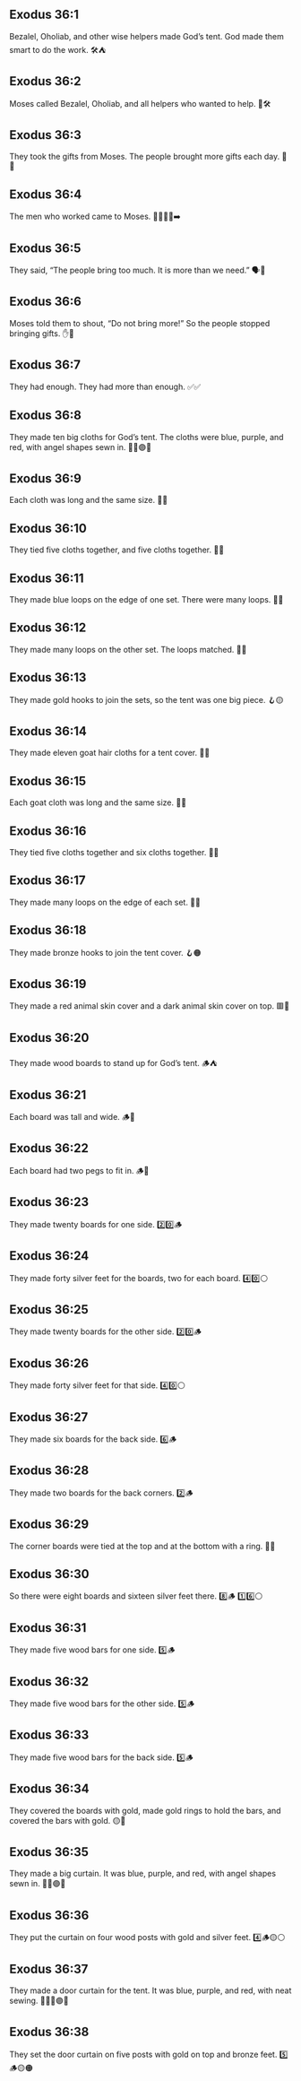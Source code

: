 ## Exodus 36:1
Bezalel, Oholiab, and other wise helpers made God’s tent. God made them smart to do the work. 🛠️⛺
## Exodus 36:2
Moses called Bezalel, Oholiab, and all helpers who wanted to help. 👋🛠️
## Exodus 36:3
They took the gifts from Moses. The people brought more gifts each day. 🎁🎁
## Exodus 36:4
The men who worked came to Moses. 🚶‍♂️🚶‍♂️➡️
## Exodus 36:5
They said, “The people bring too much. It is more than we need.” 🗣️🎁
## Exodus 36:6
Moses told them to shout, “Do not bring more!” So the people stopped bringing gifts. ✋📣
## Exodus 36:7
They had enough. They had more than enough. ✅✅
## Exodus 36:8
They made ten big cloths for God’s tent. The cloths were blue, purple, and red, with angel shapes sewn in. 🧵🔵🟣🔴
## Exodus 36:9
Each cloth was long and the same size. 📏📏
## Exodus 36:10
They tied five cloths together, and five cloths together. 🔗🧵
## Exodus 36:11
They made blue loops on the edge of one set. There were many loops. 🔵🔁
## Exodus 36:12
They made many loops on the other set. The loops matched. 🔁🔁
## Exodus 36:13
They made gold hooks to join the sets, so the tent was one big piece. 🪝🟡
## Exodus 36:14
They made eleven goat hair cloths for a tent cover. 🐐🧵
## Exodus 36:15
Each goat cloth was long and the same size. 📏🐐
## Exodus 36:16
They tied five cloths together and six cloths together. 🔗🧵
## Exodus 36:17
They made many loops on the edge of each set. 🔁🔁
## Exodus 36:18
They made bronze hooks to join the tent cover. 🪝🟠
## Exodus 36:19
They made a red animal skin cover and a dark animal skin cover on top. 🟥🐾
## Exodus 36:20
They made wood boards to stand up for God’s tent. 🪵⛺
## Exodus 36:21
Each board was tall and wide. 🪵📏
## Exodus 36:22
Each board had two pegs to fit in. 🪵🔩
## Exodus 36:23
They made twenty boards for one side. 2️⃣0️⃣🪵
## Exodus 36:24
They made forty silver feet for the boards, two for each board. 4️⃣0️⃣⚪
## Exodus 36:25
They made twenty boards for the other side. 2️⃣0️⃣🪵
## Exodus 36:26
They made forty silver feet for that side. 4️⃣0️⃣⚪
## Exodus 36:27
They made six boards for the back side. 6️⃣🪵
## Exodus 36:28
They made two boards for the back corners. 2️⃣🪵
## Exodus 36:29
The corner boards were tied at the top and at the bottom with a ring. 🔗💍
## Exodus 36:30
So there were eight boards and sixteen silver feet there. 8️⃣🪵 1️⃣6️⃣⚪
## Exodus 36:31
They made five wood bars for one side. 5️⃣🪵
## Exodus 36:32
They made five wood bars for the other side. 5️⃣🪵
## Exodus 36:33
They made five wood bars for the back side. 5️⃣🪵
## Exodus 36:34
They covered the boards with gold, made gold rings to hold the bars, and covered the bars with gold. 🟡💍
## Exodus 36:35
They made a big curtain. It was blue, purple, and red, with angel shapes sewn in. 🧵🔵🟣🔴
## Exodus 36:36
They put the curtain on four wood posts with gold and silver feet. 4️⃣🪵🟡⚪
## Exodus 36:37
They made a door curtain for the tent. It was blue, purple, and red, with neat sewing. 🚪🧵🔵🟣🔴
## Exodus 36:38
They set the door curtain on five posts with gold on top and bronze feet. 5️⃣🪵🟡🟠
